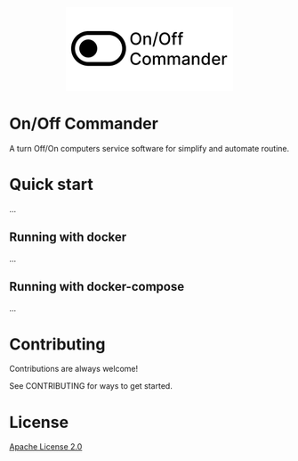 <p align="center"><img src="https://github.com/Vlad2030/on-off-commander/blob/main/images/Logo.png"/></p>

# On/Off Commander
A turn Off/On computers service software for simplify and automate routine.

# Quick start
...

## Running with docker
...

## Running with docker-compose
...

# Contributing
Contributions are always welcome!

See CONTRIBUTING for ways to get started.

# License
[Apache License 2.0](https://github.com/Vlad2030/on-off-commander/blob/main/LICENSE)
